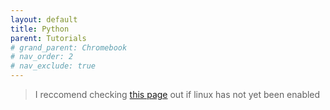 ```yaml
---
layout: default
title: Python
parent: Tutorials
# grand_parent: Chromebook
# nav_order: 2
# nav_exclude: true
---
```


> I reccomend checking [this page](../enabling-linux/) out if linux has not yet been enabled

